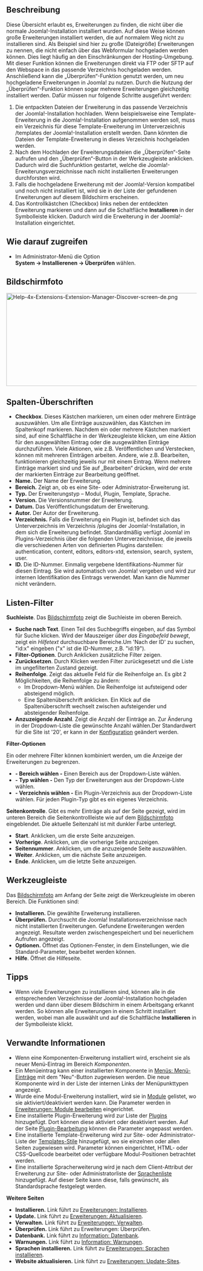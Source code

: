 <!-- Filename: Help4.x:Extensions:_Discover / Display title: Erweiterungen: Überprüfen -->

## Beschreibung

Diese Übersicht erlaubt es, Erweiterungen zu finden, die nicht über die
normale Joomla!-Installation installiert wurden. Auf diese Weise können
große Erweiterungen installiert werden, die auf normalem Weg nicht zu
installieren sind. Als Beispiel sind hier zu große (Dateigröße)
Erweiterungen zu nennen, die nicht einfach über das Webformular
hochgeladen werden können. Dies liegt häufig an den Einschränkungen der
Hosting-Umgebung. Mit dieser Funktion können die Erweiterungen direkt
via FTP oder SFTP auf den Webspace in das passende Verzeichnis
hochgeladen werden. Anschließend kann die „Überprüfen“-Funktion genutzt
werden, um neu hochgeladene Erweiterungen in Joomla! zu nutzen. Durch
die Nutzung der „Überprüfen“-Funktion können sogar mehrere Erweiterungen
gleichzeitig installiert werden. Dafür müssen nur folgende Schritte
ausgeführt werden:

1.  Die entpackten Dateien der Erweiterung in das passende Verzeichnis
    der Joomla!-Installation hochladen. Wenn beispielsweise eine
    Template-Erweiterung in die Joomla!-Installation aufgenommen werden
    soll, muss ein Verzeichnis für diese Template-Erweiterung im
    Unterverzeichnis /templates der Joomla!-Installation erstellt
    werden. Dann könnten die Dateien der Template-Erweiterung in dieses
    Verzeichnis hochgeladen werden.
2.  Nach dem Hochladen der Erweiterungsdateien die „Überprüfen“-Seite
    aufrufen und den „Überprüfen“-Button in der Werkzeugleiste
    anklicken. Dadurch wird die Suchfunktion gestartet, welche die
    Joomla!-Erweiterungsverzeichnisse nach nicht installierten
    Erweiterungen durchforsten wird.
3.  Falls die hochgeladene Erweiterung mit der Joomla!-Version
    kompatibel und noch nicht installiert ist, wird sie in der Liste der
    gefundenen Erweiterungen auf diesem Bildschirm erscheinen.
4.  Das Kontrollkästchen (Checkbox) links neben der entdeckten
    Erweiterung markieren und dann auf die Schaltfläche **Installieren**
    in der Symbolleiste klicken. Dadurch wird die Erweiterung in der
    Joomla!-Installation eingerichtet.

## Wie darauf zugreifen

- Im Administrator-Menü die Option
  **System **→** Installierenen **→** Überprüfen** wählen.

## Bildschirmfoto

<img
src="https://docs.joomla.org/images/thumb/5/5a/Help-4x-Extensions-Extension-Manager-Discover-screen-de.png/800px-Help-4x-Extensions-Extension-Manager-Discover-screen-de.png"
decoding="async"
srcset="https://docs.joomla.org/images/5/5a/Help-4x-Extensions-Extension-Manager-Discover-screen-de.png 1.5x"
data-file-width="1000" data-file-height="308" width="800" height="246"
alt="Help-4x-Extensions-Extension-Manager-Discover-screen-de.png" />

## Spalten-Überschriften

- **Checkbox**. Dieses Kästchen markieren, um einen oder mehrere
  Einträge auszuwählen. Um alle Einträge auszuwählen, das Kästchen im
  Spaltenkopf markieren. Nachdem ein oder mehrere Kästchen markiert
  sind, auf eine Schaltfläche in der Werkzeugleiste klicken, um eine
  Aktion für den ausgewählten Eintrag oder die ausgewählten Einträge
  durchzuführen. Viele Aktionen, wie z.B. Veröffentlichen und
  Verstecken, können mit mehreren Einträgen arbeiten. Andere, wie z.B.
  Bearbeiten, funktionieren gleichzeitig jeweils nur mit einem Eintrag.
  Wenn mehrere Einträge markiert sind und Sie auf „Bearbeiten“ drücken,
  wird der erste der markierten Einträge zur Bearbeitung geöffnet.
- **Name.** Der Name der Erweiterung.
- **Bereich.** Zeigt an, ob es eine Site- oder Administrator-Erweiterung
  ist.
- **Typ.** Der Erweiterungstyp – Modul, Plugin, Template, Sprache.
- **Version.** Die Versionsnummer der Erweiterung.
- **Datum.** Das Veröffentlichungsdatum der Erweiterung.
- **Autor.** Der Autor der Erweiterung.
- **Verzeichnis.** Falls die Erweiterung ein Plugin ist, befindet sich
  das Unterverzeichnis im Verzeichnis /plugins der Joomla!-Installation,
  in dem sich die Erweiterung befindet. Standardmäßig verfügt Joomla! im
  Plugins-Verzeichnis über die folgenden Unterverzeichnisse, die jeweils
  die verschiedenen Arten von definierten Plugins darstellen:
  authentication, content, editors, editors-xtd, extension, search,
  system, user.
- **ID.** Die ID-Nummer. Einmalig vergebene Identifikations-Nummer für
  diesen Eintrag. Sie wird automatisch von Joomla! vergeben und wird zur
  internen Identifikation des Eintrags verwendet. Man kann die Nummer
  nicht verändern.

## Listen-Filter

**Suchleiste**. Das [Bildschirmfoto](#screenshot) zeigt die Suchleiste
im oberen Bereich.

- **Suche nach Text**. Einen Teil des Suchbegriffs eingeben, auf das
  Symbol für Suche klicken. Wird der Mauszeiger *über das Eingabefeld
  bewegt*, zeigt ein *Hilfetext* durchsuchbare Bereiche.Um 'Nach der ID'
  zu suchen, "id:x" eingeben ("x" ist die ID-Nummer, z.B. "id:19").
- **Filter-Optionen**. Durch Anklicken zusätzliche Filter zeigen.
- **Zurücksetzen**. Durch Klicken werden Filter zurückgesetzt und die
  Liste im ungefilterten Zustand gezeigt.
- **Reihenfolge**. Zeigt das aktuelle Feld für die Reihenfolge an. Es
  gibt 2 Möglichkeiten, die Reihenfolge zu ändern:
  - Im Dropdown-Menü wählen. Die Reihenfolge ist aufsteigend oder
    absteigend möglich.
  - Eine Spaltenüberschrift anklicken. Ein Klick auf die
    Spaltenüberschrift wechselt zwischen aufsteigender und absteigender
    Reihenfolge.
- **Anzuzeigende Anzahl**. Zeigt die Anzahl der Einträge an. Zur
  Änderung in der Dropdown-Liste die gewünschte Anzahl wählen.Der
  Standardwert für die Site ist '20', er kann in der
  [Konfiguration](https://docs.joomla.org/Help4.x:Site_Global_Configuration/de#defaultlistlimit "Help4.x:Site Global Configuration/de")
  geändert werden.

**Filter-Optionen**

Ein oder mehrere Filter können kombiniert werden, um die Anzeige der
Erweiterungen zu begrenzen.

- **- Bereich wählen -** Einen Bereich aus der Dropdown-Liste wählen.
- **- Typ wählen -** Den Typ der Erweiterungen aus der Dropdown-Liste
  wählen.
- **- Verzeichnis wählen -** Ein Plugin-Verzeichnis aus der
  Dropdown-Liste wählen. Für jeden Plugin-Typ gibt es ein eigenes
  Verzeichnis.

**Seitenkontrolle**. Gibt es mehr Einträge als auf der Seite gezeigt,
wird im unteren Bereich die Seitenkontrollleiste wie auf dem
[Bildschirmfoto](#screenshot) eingeblendet. Die aktuelle Seitenzahl ist
mit dunkler Farbe unterlegt.

- **Start**. Anklicken, um die erste Seite anzuzeigen.
- **Vorherige**. Anklicken, um die vorherige Seite anzuzeigen.
- **Seitennummer**. Anklicken, um die anzuzeigende Seite auszuwählen.
- **Weiter**. Anklicken, um die nächste Seite anzuzeigen.
- **Ende**. Anklicken, um die letzte Seite anzuzeigen.

## Werkzeugleiste

Das [Bildschirmfoto](#Bildschirmfoto) am Anfang der Seite zeigt die
Werkzeugleiste im oberen Bereich. Die Funktionen sind:

- **Installieren.** Die gewählte Erweiterung installieren.
- **Überprüfen.** Durchsucht die Joomla! Installationsverzeichnisse nach
  nicht installierten Erweiterungen. Gefundene Erweiterungen werden
  angezeigt. Resultate werden zwischengespeichert und bei neuerlichem
  Aufrufen angezeigt.
- **Optionen.** Öffnet das Optionen-Fenster, in dem Einstellungen, wie
  die Standard-Parameter, bearbeitet werden können.
- **Hilfe**. Öffnet die Hilfeseite.

## Tipps

- Wenn viele Erweiterungen zu installieren sind, können alle in die
  entsprechenden Verzeichnisse der Joomla!-Installation hochgeladen
  werden und dann über diesem Bildschirm in einem Arbeitsgang erkannt
  werden. So können alle Erweiterungen in einem Schritt installiert
  werden, wobei man alle auswählt und auf die Schaltfläche
  **Installieren** in der Symbolleiste klickt.

## Verwandte Informationen

- Wenn eine Komponenten-Erweiterung installiert wird, erscheint sie als
  neuer Menü-Eintrag im Bereich *Komponenten*.
- Ein Menüeintrag kann einer installierten Komponente in [Menüs:
  Menü-Einträge](https://docs.joomla.org/Help4.x:Menus:_Items/de "Help4.x:Menus: Items/de")
  mit dem "Neu"-Button zugewiesen werden. Die neue Komponente wird in
  der Liste der internen Links der Menüpunkttypen angezeigt.
- Wurde eine Modul-Erweiterung installiert, wird sie in
  [Module](https://docs.joomla.org/Help4.x:Modules/de "Help4.x:Modules/de")
  gelistet, wo sie aktiviert/deaktiviert werden kann. Die Parameter
  werden in [Erweiterungen: Module
  bearbeiten](https://docs.joomla.org/Help4.x:Extensions_Module_Manager_Edit/de "Help4.x:Extensions Module Manager Edit/de")
  eingerichtet.
- Eine installierte Plugin-Erweiterung wird zur Liste der
  [Plugins](https://docs.joomla.org/Help4.x:Plugins/de "Help4.x:Plugins/de")
  hinzugefügt. Dort können diese aktiviert oder deaktiviert werden. Auf
  der Seite
  [Plugin-Bearbeitung](https://docs.joomla.org/Help4.x:Plugins:_Name_of_Plugin/de "Help4.x:Plugins: Name of Plugin/de")
  können die Parameter angepasst werden.
- Eine installierte Template-Erweiterung wird zur Site- oder
  Administrator-Liste der
  [Templates-Stile](https://docs.joomla.org/Help4.x:Templates:_Styles/de "Help4.x:Templates: Styles/de")
  hinzugefügt, wo sie einzelnen oder allen Seiten zugewiesen wird.
  Parameter können eingerichtet, HTML- oder CSS-Quellcode bearbeitet
  oder verfügbare Modul-Positionen betrachtet werden.
- Eine installierte Spracherweiterung wird je nach dem Client-Attribut
  der Erweiterung zur Site- oder Administratorliste der
  [Sprachenliste](https://docs.joomla.org/Help4.x:Languages:_Installed/de "Help4.x:Languages: Installed/de")
  hinzugefügt. Auf dieser Seite kann diese, falls gewünscht, als
  Standardsprache festgelegt werden.

**Weitere Seiten**

- **Installieren.** Link führt zu [Erweiterungen:
  Installieren](https://docs.joomla.org/Help4.x:Extensions:_Install/de "Help4.x:Extensions: Install/de").
- **Update.** Link führt zu [Erweiterungen:
  Aktualisieren](https://docs.joomla.org/Help4.x:Extensions:_Update/de "Help4.x:Extensions: Update/de").
- **Verwalten.** Link führt zu [Erweiterungen:
  Verwalten](https://docs.joomla.org/Help4.x:Extensions:_Manage/de "Help4.x:Extensions: Manage/de").
- **Überprüfen.** Link führt zu
  <span class="mw-selflink selflink">Erweiterungen: Überprüfen</span>.
- **Datenbank.** Link führt zu [Information:
  Datenbank](https://docs.joomla.org/Help4.x:Information:_Database/de "Help4.x:Information: Database/de").
- **Warnungen.** Link führt zu [Information:
  Warnungen](https://docs.joomla.org/Help4.x:Information:_Warnings/de "Help4.x:Information: Warnings/de").
- **Sprachen installieren.** Link führt zu [Erweiterungen: Sprachen
  installieren](https://docs.joomla.org/Help4.x:Extensions_Extension_Manager_Languages/de "Help4.x:Extensions Extension Manager Languages/de").
- **Website aktualisieren.** Link führt zu [Erweiterungen:
  Update-Sites](https://docs.joomla.org/Help4.x:Extensions:_Update_Sites/de "Help4.x:Extensions: Update Sites/de").
